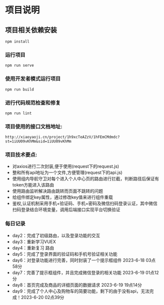 # 项目说明

## 项目相关依赖安装
```
npm install
```

### 运行项目
```
npm run serve
```

### 使用开发者模式运行项目
```
npm run build
```

### 进行代码规范检查和修复
```
npm run lint
```
### 项目使用的接口文档地址:

`http://xiaoyaoji.cn/project/1h9xcTeAZzV/1hFEmCMdmdc?st=1iUU09vKhMm&sid=1iUU09vKhMm`

### 项目技术要点:

- 对axios进行二次封装,便于使用(request下的request.js)
- 整和所有api地址为一个文件,方便管理(request下的api.js)
- 使⽤组内导航守卫对每个进⼊个⼈中⼼⻚的路由进⾏拦截，判断路径后保证有token⽅能进⼊该路由
- 使⽤路由监听解决路由跳转⽽⻚⾯不跳转的问题
- 给组件绑定key属性，通过修改key值来进⾏组件重载
- 鉴权,认证机制采⽤⼿机+验证码、⼿机+密码及微信扫码登录认证，其中微信扫码登录结合环境变量，调⽤后端接⼝实现平台切换验证
### 每日记录
- day2：完成了初级路由，以及登录功能的交互
- day3：重新学习VUEX
- day4：重新复习 路由
- day5：完成了登录界面的验证码和手机号验证相关功能
- day6：对登录功能进行完善，同时封装了一个提示框组件 2023-6-18 03点58分
- day7：完善了提示框组件，并且完成微信登录的相关功能 2023-6-19 01点12分
- day8：首页完成及商品的详细页面的数据请求 2023-6-19 19点14分
- day9：完成了个人中心及购物车的简要功能，剩下的由于没有api，无法完成！2023-6-20 02点39分